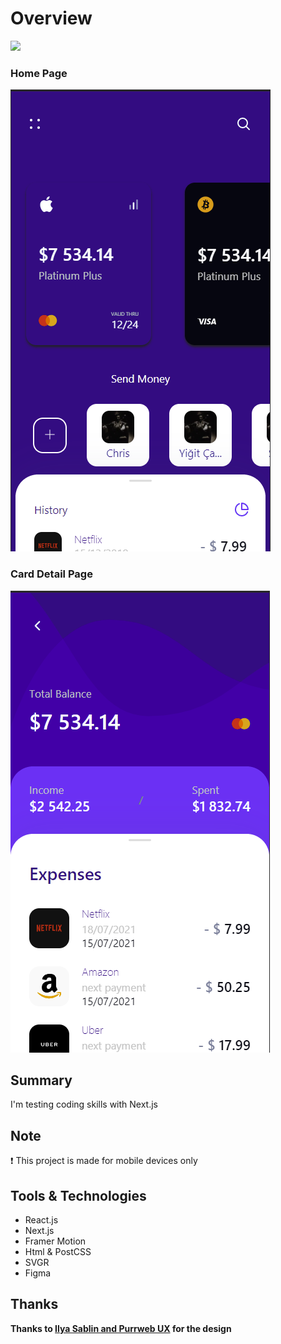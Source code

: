 # Overview

![](project.gif)

### Home Page

![](1.PNG)

### Card Detail Page

![](2.PNG)

## Summary

I'm testing coding skills with Next.js

##  Note

:exclamation: This project is made for mobile devices only

## Tools & Technologies

- React.js
- Next.js
- Framer Motion
- Html & PostCSS
- SVGR
- Figma

## Thanks

**Thanks to [Ilya Sablin and Purrweb UX](https://dribbble.com/shots/6765573-Mobile-Banking-Finance-App) for the design**